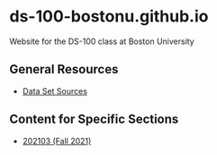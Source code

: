 # ds-100-bostonu.github.io
Website for the DS-100 class at Boston University

## General Resources

* [Data Set Sources](./data-set-sources.md)

## Content for Specific Sections

* [202103 (Fall 2021)](./202103)
